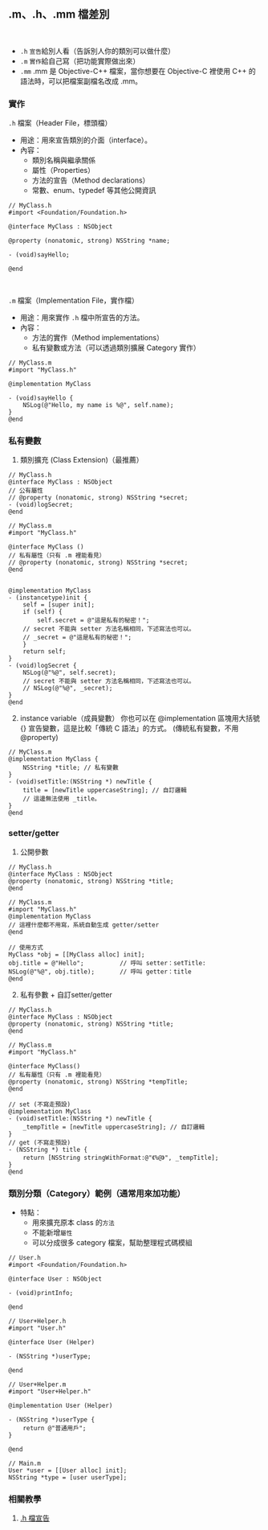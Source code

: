 ## .m、.h、.mm 檔差別
<br />


- `.h` `宣告`給別人看（告訴別人你的類別可以做什麼）
- `.m` `實作`給自己寫（把功能實際做出來）
- `.mm` .mm 是 Objective-C++ 檔案，當你想要在 Objective-C 裡使用 C++ 的語法時，可以把檔案副檔名改成 .mm。


### 實作


`.h` 檔案（Header File，標頭檔）
- 用途：用來宣告類別的介面（interface）。
- 內容：
   * 類別名稱與繼承關係
   * 屬性（Properties）
   * 方法的宣告（Method declarations）
   * 常數、enum、typedef 等其他公開資訊
```objc
// MyClass.h
#import <Foundation/Foundation.h>

@interface MyClass : NSObject

@property (nonatomic, strong) NSString *name;

- (void)sayHello;

@end
```

</br>

`.m` 檔案（Implementation File，實作檔）
- 用途：用來實作 `.h` 檔中所宣告的方法。
- 內容：
   * 方法的實作（Method implementations）
   * 私有變數或方法（可以透過類別擴展 Category 實作）
```objc
// MyClass.m
#import "MyClass.h"

@implementation MyClass

- (void)sayHello {
    NSLog(@"Hello, my name is %@", self.name);
}
@end
```

### 私有變數

1. 類別擴充 (Class Extension)（最推薦）
```objc
// MyClass.h
@interface MyClass : NSObject
// 公有屬性
// @property (nonatomic, strong) NSString *secret;
- (void)logSecret;
@end
```
```objc
// MyClass.m
#import "MyClass.h"

@interface MyClass ()
// 私有屬性（只有 .m 裡能看見）
// @property (nonatomic, strong) NSString *secret;
@end


@implementation MyClass
- (instancetype)init {
    self = [super init];
    if (self) {
        self.secret = @"這是私有的秘密！";
	// secret 不能與 setter 方法名稱相同，下述寫法也可以。
	// _secret = @"這是私有的秘密！"; 
    }
    return self;
}
- (void)logSecret {
    NSLog(@"%@", self.secret);
    // secret 不能與 setter 方法名稱相同，下述寫法也可以。
    // NSLog(@"%@", _secret);
}
@end
```

2. instance variable（成員變數）
你也可以在 @implementation 區塊用大括號 {} 宣告變數，這是比較「傳統 C 語法」的方式。
(傳統私有變數，不用 @property)
```objc
// MyClass.m
@implementation MyClass {
    NSString *title; // 私有變數
}
- (void)setTitle:(NSString *) newTitle {
    title = [newTitle uppercaseString]; // 自訂邏輯
    // 這邊無法使用 _title。
}
@end

```


### setter/getter

1. 公開參數
```objc
// MyClass.h
@interface MyClass : NSObject
@property (nonatomic, strong) NSString *title;
@end
```
```objc
// MyClass.m
#import "MyClass.h"
@implementation MyClass
// 這裡什麼都不用寫，系統自動生成 getter/setter
@end
```
```objc
// 使用方式
MyClass *obj = [[MyClass alloc] init];
obj.title = @"Hello";          // 呼叫 setter：setTitle:
NSLog(@"%@", obj.title);       // 呼叫 getter：title
@end
```

2. 私有參數 + 自訂setter/getter

```objc
// MyClass.h
@interface MyClass : NSObject
@property (nonatomic, strong) NSString *title;
@end
```
```objc
// MyClass.m
#import "MyClass.h"

@interface MyClass()
// 私有屬性（只有 .m 裡能看見）
@property (nonatomic, strong) NSString *tempTitle;
@end

// set (不寫走預設)
@implementation MyClass
- (void)setTitle:(NSString *) newTitle {
    _tempTitle = [newTitle uppercaseString]; // 自訂邏輯
}
// get (不寫走預設)
- (NSString *) title {
    return [NSString stringWithFormat:@"《%@》", _tempTitle];
}
@end

```


### 類別分類（Category）範例（通常用來加功能）

- 特點：
   * 用來擴充原本 class 的`方法`
   * 不能新增`屬性`
   * 可以分成很多 category 檔案，幫助整理程式碼模組

```objc
// User.h
#import <Foundation/Foundation.h>

@interface User : NSObject

- (void)printInfo;

@end
```

```objc
// User+Helper.h
#import "User.h"

@interface User (Helper)

- (NSString *)userType;

@end
```

```objc
// User+Helper.m
#import "User+Helper.h"

@implementation User (Helper)

- (NSString *)userType {
    return @"普通用戶";
}

@end
```


```objc
// Main.m
User *user = [[User alloc] init];
NSString *type = [user userType];
```


### 相關教學
1. [.h 檔宣告](document/1/README.md)







